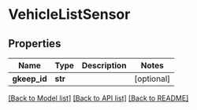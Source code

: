 # VehicleListSensor

## Properties
Name | Type | Description | Notes
------------ | ------------- | ------------- | -------------
**gkeep_id** | **str** |  | [optional] 

[[Back to Model list]](../README.md#documentation-for-models) [[Back to API list]](../README.md#documentation-for-api-endpoints) [[Back to README]](../README.md)

